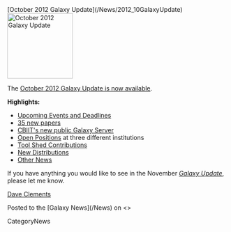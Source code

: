 <div class='newsItemHeader'>[October 2012 Galaxy Update](/News/2012_10GalaxyUpdate)</div>

<div class='right'><a href='/GalaxyUpdates/2012_10.md'><img src='/Images/Logos/GalaxyUpdate200.png' alt='October 2012 Galaxy Update' width=150 /></a></div>

The [October 2012 Galaxy Update is now available](/GalaxyUpdates/2012_10). 

**Highlights:**

* [Upcoming Events and Deadlines](/GalaxyUpdates/2012_10.md#upcoming-events-and-deadlines)
* [35 new papers](/GalaxyUpdates/2012_10.md#new-papers)
* [CBIIT's new public Galaxy Server](/GalaxyUpdates/2012_10.md#new-public-server-cbiit)
* [Open Positions](/GalaxyUpdates/2012_10.md#whos-hiring) at three different institutions
* [Tool Shed Contributions](/GalaxyUpdates/2012_10.md#tool-shed-contributions)
* [New Distributions](/GalaxyUpdates/2012_10.md#new-distributionss)
* [Other News](/GalaxyUpdates/2012_10.md#other-news)

If you have anything you would like to see in the November *[Galaxy Update](/GalaxyUpdates)*, please let me know.

[Dave Clements](/DaveClements)

<div class='newsItemFooter'>Posted to the [Galaxy News](/News) on <<Date(2012-10-01T16:50:00Z)>></div>

CategoryNews
